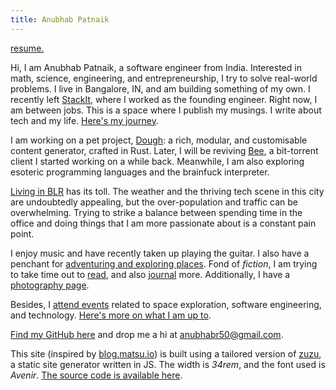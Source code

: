 ```yaml
---
title: Anubhab Patnaik
---
```


[<span class="date gray">resume.</span>](/resume.pdf)

Hi, I am Anubhab Patnaik, a software engineer from India. Interested in math, science, engineering, and entrepreneurship, I try to solve real-world problems. I live in Bangalore, IN, and am building something of my own. I recently left [StackIt](https://nowstackit.com), where I worked as the founding engineer. Right now, I am between jobs. This is a space where I publish my musings. I write about tech and my life. [Here's my journey](/journey.html).

I am working on a pet project, [Dough](https://github.com/fuzzymfx/dough): a rich, modular, and customisable content generator, crafted in Rust. Later, I will be reviving [Bee](https://github.com/fuzzymfx/b), a bit-torrent client I started working on a while back. Meanwhile, I am also exploring esoteric programming languages and the brainfuck interpreter.

[Living in BLR](https://anubhavp.dev/blog/lifeinametro.html) has its toll. The weather and the thriving tech scene in this city are undoubtedly appealing, but the over-population and traffic can be overwhelming. Trying to strike a balance between spending time in the office and doing things that I am more passionate about is a constant pain point.

I enjoy music and have recently taken up playing the guitar. I also have a penchant for [adventuring and exploring places](https://anubhavp.dev/explored). Fond of *fiction*, I am trying to take time out to [read](https://anubhavp.dev/reading.html), and also [journal](https://anubhavp.dev/blog) more. Additionally, I have a [photography page](https://instagram.com/anubhavclicks). 

Besides, I [attend events](https://anubhavp.dev/cv#activities) related to space exploration, software engineering, and technology. [Here's more on what I am up to](/current.html).

[Find my GitHub here](https://github.com/fuzzymfx) and drop me a hi at <anubhabr50@gmail.com>.

This site (inspired by [blog.matsu.io](https://blog.matsu.io)) is built using a tailored version of [zuzu](https://github.com/fuzzymfx/zuzu), a static site generator written in JS. The width is *34rem*, and the font used is *Avenir*. [The source code is available here](https://github.com/fuzzymfx/fuzzymfx.github.io).